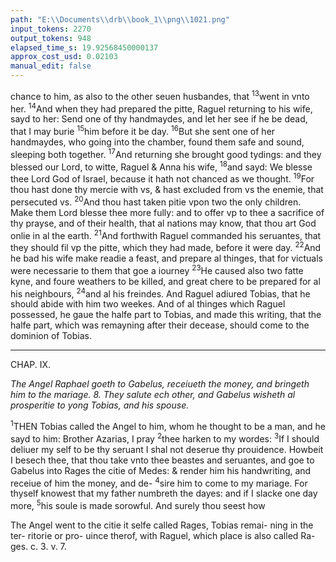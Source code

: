```yaml
---
path: "E:\\Documents\\drb\\book_1\\png\\1021.png"
input_tokens: 2270
output_tokens: 948
elapsed_time_s: 19.92568450000137
approx_cost_usd: 0.02103
manual_edit: false
---
```

chance to him, as also to the other seuen husbandes, that <sup>13</sup>went in vnto her. <sup>14</sup>And when they had prepared the pitte, Raguel returning to his wife, sayd to her: Send one of thy handmaydes, and let her see if he be dead, that I may burie <sup>15</sup>him before it be day. <sup>16</sup>But she sent one of her handmaydes, who going into the chamber, found them safe and sound, sleeping both together. <sup>17</sup>And returning she brought good tydings: and they blessed our Lord, to witte, Raguel & Anna his wife, <sup>18</sup>and sayd: We blesse thee Lord God of Israel, because it hath not chanced as we thought. <sup>19</sup>For thou hast done thy mercie with vs, & hast excluded from vs the enemie, that persecuted vs. <sup>20</sup>And thou hast taken pitie vpon two the only children. Make them Lord blesse thee more fully: and to offer vp to thee a sacrifice of thy prayse, and of their health, that al nations may know, that thou art God onlie in al the earth. <sup>21</sup>And forthwith Raguel commanded his seruantes, that they should fil vp the pitte, which they had made, before it were day. <sup>22</sup>And he bad his wife make readie a feast, and prepare al thinges, that for victuals were necessarie to them that goe a iourney <sup>23</sup>He caused also two fatte kyne, and foure weathers to be killed, and great chere to be prepared for al his neighbours, <sup>24</sup>and al his freindes. And Raguel adiured Tobias, that he should abide with him two weekes. And of al thinges which Raguel possessed, he gaue the halfe part to Tobias, and made this writing, that the halfe part, which was remayning after their decease, should come to the dominion of Tobias.

<hr>

CHAP. IX.

*The Angel Raphael goeth to Gabelus, receiueth the money, and bringeth him to the mariage. 8. They salute ech other, and Gabelus wisheth al prosperitie to yong Tobias, and his spouse.*

<sup>1</sup>THEN Tobias called the Angel to him, whom he thought to be a man, and he sayd to him: Brother Azarias, I pray <sup>2</sup>thee harken to my wordes: <sup>3</sup>If I should deliuer my self to be thy seruant I shal not deserue thy prouidence. Howbeit I besech thee, that thou take vnto thee beastes and seruantes, and goe to Gabelus into Rages the citie of Medes: & render him his handwriting, and receiue of him the money, and de- <sup>4</sup>sire him to come to my mariage. For thyself knowest that my father numbreth the dayes: and if I slacke one day more, <sup>5</sup>his soule is made sorowful. And surely thou seest how

[^1]: To the one familie there were no more children but one sonne, in the other one onlie daugh- ter.

[^2]: The Angel went to the citie it selfe called Rages, Tobias remai- ning in the ter- ritorie or pro- uince therof, with Raguel, which place is also called Ra- ges. c. 3. v. 7.

<aside>The Angel went to the citie it selfe called Rages, Tobias remai- ning in the ter- ritorie or pro- uince therof, with Raguel, which place is also called Ra- ges. c. 3. v. 7.</aside>